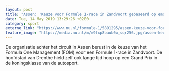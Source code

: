 ```yaml
---
layout: post
title: "Assen: 'Keuze voor Formule 1-race in Zandvoort gebaseerd op emotie'"
date: Tue, 14 May 2019 13:29:26 +0200
category: sport
externe_link: "https://www.nu.nl/formule-1/5891295/assen-keuze-voor-formule-1-race-in-zandvoort-gebaseerd-op-emotie.html"
feature_image: "https://media.nu.nl/m/m9fxp8baub6w_sqr256.jpg/assen-keuze-voor-formule-1-race-in-zandvoort-gebaseerd-op-emotie.jpg"
---
```


De organisatie achter het circuit in Assen berust in de keuze van het Formula One Management (FOM) voor een Formule 1-race in Zandvoort. De hoofdstad van Drenthe hield zelf ook lange tijd hoop op een Grand Prix in de koningsklasse van de autosport.
